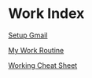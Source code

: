 # Work Index

[Setup Gmail](how-to-setup-gmail.md)

[My Work Routine](work-routine.md)

[Working Cheat Sheet](cheat-sheet-work.md)
